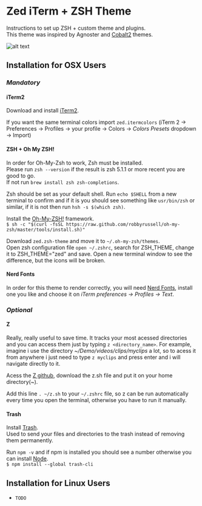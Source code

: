 # Zed iTerm + ZSH Theme

Instructions to set up ZSH + custom theme and plugins.  
This theme was inspired by Agnoster and [Cobalt2](https://github.com/wesbos/Cobalt2-iterm) themes.

![alt text](https://github.com/ranaice/zed-terminal-theme/blob/master/zed-theme-v2.png)

## Installation for OSX Users

### _Mandatory_

#### iTerm2
Download and install [iTerm2](https://www.iterm2.com/).

If you want the same terminal colors import ```zed.itermcolors``` (iTerm 2 -> Preferences -> Profiles -> your profile -> Colors -> *Colors Presets* dropdown -> Import)

#### ZSH + Oh My ZSH!

In order for Oh-My-Zsh to work, Zsh must be installed.  
Please run ```zsh --version``` if the result is zsh 5.1.1 or more recent you are good to go.  
If not run ```brew install zsh zsh-completions```.  

Zsh should be set as your default shell.
Run ```echo $SHELL``` from a new terminal to confirm and if it is you should see something like ```usr/bin/zsh``` or similar, if it is not then run ```hsh -s $(which zsh)```.  

Install the [Oh-My-ZSH!](https://ohmyz.sh/) framework.  
```$ sh -c "$(curl -fsSL https://raw.github.com/robbyrussell/oh-my-zsh/master/tools/install.sh)"```

Download ```zed.zsh-theme``` and move it to ```~/.oh-my-zsh/themes```.  
Open zsh configuration file ```open ~/.zshrc```, search for ZSH_THEME, change it to ZSH_THEME="zed" and save.
Open a new terminal window to see the difference, but the icons will be broken.

#### Nerd Fonts

In order for this theme to render correctly, you will need [Nerd Fonts](https://nerdfonts.com/#home), install one you like and choose it on *iTerm preferences -> Profiles -> Text*.

### _Optional_

#### Z

Really, really useful to save time. It tracks your most acessed directories and you can access them just by typing ```z <directory_name>```. For example, imagine i use the directory *~/Demo/videos/clips/myclips* a lot, so to acess it from anywhere i just need to type ```z myclips``` and press enter and i will navigate directly to it.

Acess the [Z github](https://github.com/rupa/z), download the z.sh file and put it on your home directory(~).  

Add this line ```. ~/z.sh``` to your ```~/.zshrc``` file, so z can be run automatically every time you open the terminal, otherwise you have to run it manually.

#### Trash
Install [Trash](https://github.com/sindresorhus/trash).  
Used to send your files and directories to the trash instead of removing them permanently.

Run ```npm -v``` and if npm is installed you should see a number otherwise you can install [Node](https://nodejs.org/en/).   
```$ npm install --global trash-cli```


## Installation for Linux Users

* ```TODO```
